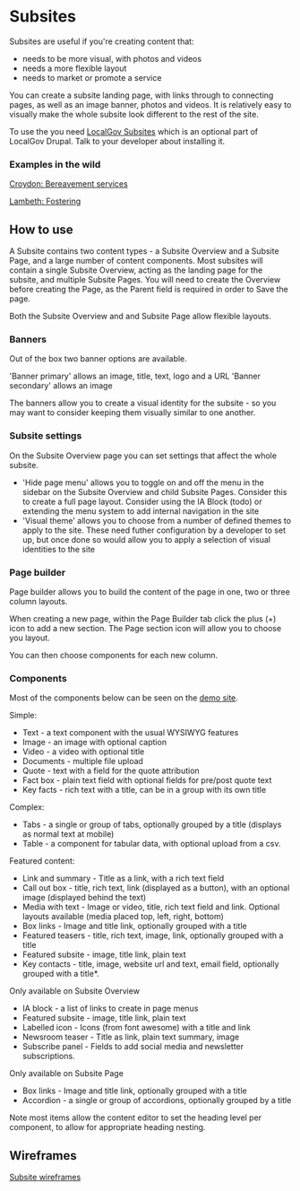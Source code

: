 # Subsites

Subsites are useful if you're creating content that:

* needs to be more visual, with photos and videos
* needs a more flexible layout
* needs to market or promote a service

You can create a subsite landing page, with links through to connecting pages, as well as an image banner, photos and videos. It is relatively easy to visually make the whole subsite look different to the rest of the site.

To use the you need [LocalGov Subsites](https://github.com/localgovdrupal/localgov_subsites) which is an optional part of LocalGov Drupal. Talk to your developer about installing it.

### Examples in the wild

[Croydon: Bereavement services](https://www.croydon.gov.uk/bereavement-services)

[Lambeth: Fostering](https://beta.lambeth.gov.uk/fostering) 

## How to use

A Subsite contains two content types - a Subsite Overview and a Subsite Page, and a large number of content components. Most subsites will contain a single Subsite Overview, acting as the landing page for the subsite, and multiple Subsite Pages. You will need to create the Overview before creating the Page, as the Parent field is required in order to Save the page. 

Both the Subsite Overview and and Subsite Page allow flexible layouts. 

### Banners

Out of the box two banner options are available. 

'Banner primary' allows an image, title, text, logo and a URL 
'Banner secondary' allows an image

The banners allow you to create a visual identity for the subsite - so you may want to consider keeping them visually similar to one another. 

### Subsite settings
On the Subsite Overview page you can set settings that affect the whole subsite.

* 'Hide page menu' allows you to toggle on and off the menu in the sidebar on the Subsite Overview and child Subsite Pages. Consider this to create a full page layout. Consider using the IA Block (todo) or extending the menu system to add internal navigation in the site
* 'Visual theme' allows you to choose from a number of defined themes to apply to the site. These need futher configuration by a developer to set up, but once done so would allow you to apply a selection of visual identities to the site

### Page builder

Page builder allows you to build the content of the page in one, two or three column layouts.

When creating a new page, within the Page Builder tab click the plus (+) icon to add a new section. The Page section icon will allow you to choose you layout. 

You can then choose components for each new column. 

### Components

Most of the components below can be seen on the [demo site](https://demo.localgovdrupal.org/test-subsite-demo-all-components). 

Simple:

* Text - a text component with the usual WYSIWYG features
* Image - an image with optional caption
* Video - a video with optional title
* Documents - multiple file upload
* Quote - text with a field for the quote attribution
* Fact box - plain text field with optional fields for pre/post quote text
* Key facts - rich text with a title, can be in a group with its own title

Complex:

* Tabs - a single or group of tabs, optionally grouped by a title (displays as normal text at mobile)
* Table - a component for tabular data, with optional upload from a csv.

Featured content:

* Link and summary -  Title as a link, with a rich text field
* Call out box - title, rich text, link (displayed as a button), with an optional image (displayed behind the text)
* Media with text - Image or video, title, rich text field and link. Optional layouts available (media placed top, left, right, bottom)
* Box links - Image and title link, optionally grouped with a title
* Featured teasers - title, rich text, image, link, optionally grouped with a title
* Featured subsite - image, title link, plain text
* Key contacts - title, image, website url and text, email field, optionally grouped with a title*. 

Only available on Subsite Overview

* IA block - a list of links to create in page menus
* Featured subsite - image, title link, plain text
* Labelled icon - Icons (from font awesome) with a title and link
* Newsroom teaser - Title as link, plain text summary, image
* Subscribe panel - Fields to add social media and newsletter subscriptions.

Only available on Subsite Page

* Box links - Image and title link, optionally grouped with a title
* Accordion - a single or group of accordions, optionally grouped by a title

Note most items allow the content editor to set the heading level per component, to allow for appropriate heading nesting. 

## Wireframes

[Subsite wireframes](https://www.figma.com/file/WkubIZ0JtHpPIAiO5DoQ9B/LGD-subsite-components?node-id=0%3A1)
